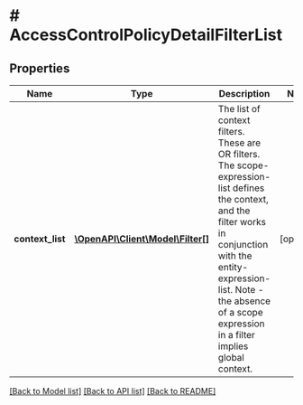 # # AccessControlPolicyDetailFilterList

## Properties

Name | Type | Description | Notes
------------ | ------------- | ------------- | -------------
**context_list** | [**\OpenAPI\Client\Model\Filter[]**](Filter.md) | The list of context filters. These are OR filters. The scope-expression-list defines the context, and the filter works in conjunction with the entity-expression-list. Note - the absence of a scope expression in a filter implies global context. | [optional]

[[Back to Model list]](../../README.md#models) [[Back to API list]](../../README.md#endpoints) [[Back to README]](../../README.md)

